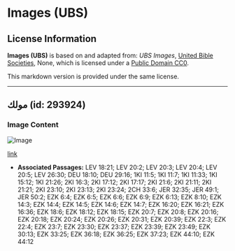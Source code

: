 # Images (UBS)

## License Information

**Images (UBS)** is based on and adapted from: _UBS Images_, [United Bible Societies](https://unitedbiblesocieties.org/), None, which is licensed under a [Public Domain CC0](https://creativecommons.org/public-domain/cc0/).

This markdown version is provided under the same license.



--------------------------------

## مولك (id: 293924)

### Image Content

![Image](https://cdn.aquifer.bible/aquifer-content/resources/Media/WEB-0636_molech.jpg)

[link](https://cdn.aquifer.bible/aquifer-content/resources/Media/WEB-0636_molech.jpg)

* **Associated Passages:** LEV 18:21; LEV 20:2; LEV 20:3; LEV 20:4; LEV 20:5; LEV 26:30; DEU 18:10; DEU 29:16; 1KI 11:5; 1KI 11:7; 1KI 11:33; 1KI 15:12; 1KI 21:26; 2KI 16:3; 2KI 17:12; 2KI 17:17; 2KI 21:6; 2KI 21:11; 2KI 21:21; 2KI 23:10; 2KI 23:13; 2KI 23:24; 2CH 33:6; JER 32:35; JER 49:1; JER 50:2; EZK 6:4; EZK 6:5; EZK 6:6; EZK 6:9; EZK 6:13; EZK 8:10; EZK 14:3; EZK 14:4; EZK 14:5; EZK 14:6; EZK 14:7; EZK 16:20; EZK 16:21; EZK 16:36; EZK 18:6; EZK 18:12; EZK 18:15; EZK 20:7; EZK 20:8; EZK 20:16; EZK 20:18; EZK 20:24; EZK 20:26; EZK 20:31; EZK 20:39; EZK 22:3; EZK 22:4; EZK 23:7; EZK 23:30; EZK 23:37; EZK 23:39; EZK 23:49; EZK 30:13; EZK 33:25; EZK 36:18; EZK 36:25; EZK 37:23; EZK 44:10; EZK 44:12

